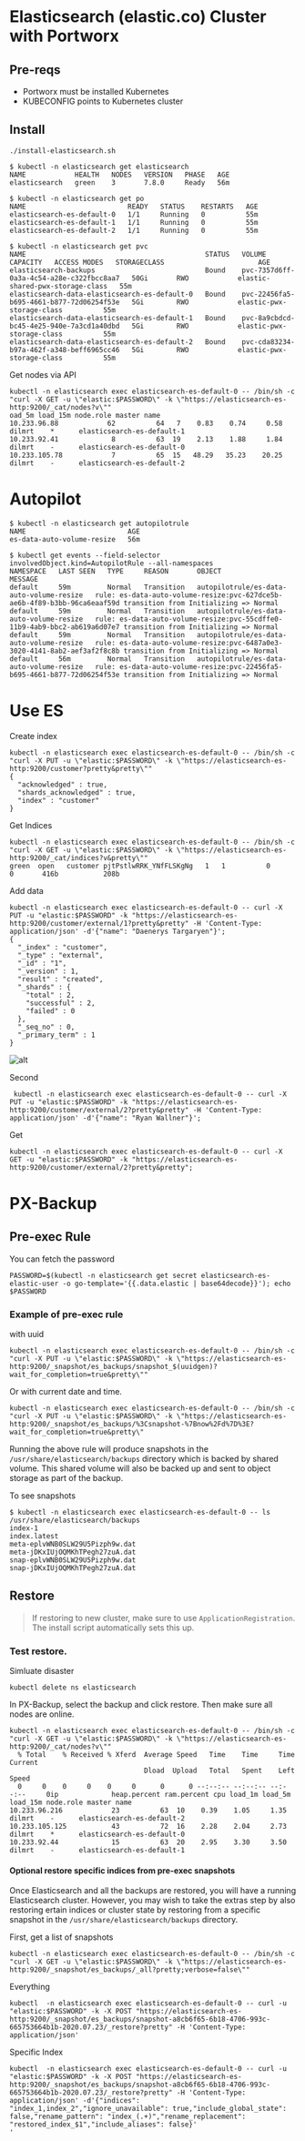 # Elasticsearch (elastic.co) Cluster with Portworx

## Pre-reqs
 - Portworx must be installed Kubernetes
 - KUBECONFIG points to Kubernetes cluster

## Install
```
./install-elasticsearch.sh
```

```
$ kubectl -n elasticsearch get elasticsearch
NAME            HEALTH   NODES   VERSION   PHASE   AGE
elasticsearch   green    3       7.8.0     Ready   56m
```

```
$ kubectl -n elasticsearch get po
NAME                         READY   STATUS    RESTARTS   AGE
elasticsearch-es-default-0   1/1     Running   0          55m
elasticsearch-es-default-1   1/1     Running   0          55m
elasticsearch-es-default-2   1/1     Running   0          55m
```

```
$ kubectl -n elasticsearch get pvc
NAME                                            STATUS   VOLUME                                     CAPACITY   ACCESS MODES   STORAGECLASS                       AGE
elasticsearch-backups                           Bound    pvc-7357d6ff-0a3a-4c54-a28e-c322fbcc8aa7   50Gi       RWO            elastic-shared-pwx-storage-class   55m
elasticsearch-data-elasticsearch-es-default-0   Bound    pvc-22456fa5-b695-4661-b877-72d06254f53e   5Gi        RWO            elastic-pwx-storage-class          55m
elasticsearch-data-elasticsearch-es-default-1   Bound    pvc-8a9cbdcd-bc45-4e25-940e-7a3cd1a40dbd   5Gi        RWO            elastic-pwx-storage-class          55m
elasticsearch-data-elasticsearch-es-default-2   Bound    pvc-cda83234-b97a-462f-a348-beff6965cc46   5Gi        RWO            elastic-pwx-storage-class          55m
```

Get nodes via API
```
kubectl -n elasticsearch exec elasticsearch-es-default-0 -- /bin/sh -c "curl -X GET -u \"elastic:$PASSWORD\" -k \"https://elasticsearch-es-http:9200/_cat/nodes?v\""
oad_5m load_15m node.role master name
10.233.96.88            62          64   7    0.83    0.74     0.58 dilmrt    *      elasticsearch-es-default-1
10.233.92.41             8          63  19    2.13    1.88     1.84 dilmrt    -      elasticsearch-es-default-0
10.233.105.78            7          65  15   48.29   35.23    20.25 dilmrt    -      elasticsearch-es-default-2
```

# Autopilot

```
$ kubectl -n elasticsearch get autopilotrule
NAME                         AGE
es-data-auto-volume-resize   56m
```

```
$ kubectl get events --field-selector involvedObject.kind=AutopilotRule --all-namespaces
NAMESPACE   LAST SEEN   TYPE     REASON       OBJECT                                     MESSAGE
default     59m         Normal   Transition   autopilotrule/es-data-auto-volume-resize   rule: es-data-auto-volume-resize:pvc-627dce5b-ae6b-4f89-b3bb-96ca6eaaf59d transition from Initializing => Normal
default     59m         Normal   Transition   autopilotrule/es-data-auto-volume-resize   rule: es-data-auto-volume-resize:pvc-55cdffe0-11b9-4ab9-bbc2-ab619a6d07e7 transition from Initializing => Normal
default     59m         Normal   Transition   autopilotrule/es-data-auto-volume-resize   rule: es-data-auto-volume-resize:pvc-6487a0e3-3020-4141-8ab2-aef3af2f8c8b transition from Initializing => Normal
default     56m         Normal   Transition   autopilotrule/es-data-auto-volume-resize   rule: es-data-auto-volume-resize:pvc-22456fa5-b695-4661-b877-72d06254f53e transition from Initializing => Normal
```

# Use ES

Create index
```
kubectl -n elasticsearch exec elasticsearch-es-default-0 -- /bin/sh -c "curl -X PUT -u \"elastic:$PASSWORD\" -k \"https://elasticsearch-es-http:9200/customer?pretty&pretty\""
{
  "acknowledged" : true,
  "shards_acknowledged" : true,
  "index" : "customer"
}
```

Get Indices
```
kubectl -n elasticsearch exec elasticsearch-es-default-0 -- /bin/sh -c "curl -X GET -u \"elastic:$PASSWORD\" -k \"https://elasticsearch-es-http:9200/_cat/indices?v&pretty\""
green  open   customer pjtPstlwRRK_YNfFLSKgNg   1   1          0            0       416b           208b
```

Add data
```
kubectl -n elasticsearch exec elasticsearch-es-default-0 -- curl -X PUT -u "elastic:$PASSWORD" -k "https://elasticsearch-es-http:9200/customer/external/1?pretty&pretty" -H 'Content-Type: application/json' -d'{"name": "Daenerys Targaryen"}';
{
  "_index" : "customer",
  "_type" : "external",
  "_id" : "1",
  "_version" : 1,
  "result" : "created",
  "_shards" : {
    "total" : 2,
    "successful" : 2,
    "failed" : 0
  },
  "_seq_no" : 0,
  "_primary_term" : 1
}
```

![alt](https://i.imgur.com/DdwDKJW.png)

Second
```
 kubectl -n elasticsearch exec elasticsearch-es-default-0 -- curl -X PUT -u "elastic:$PASSWORD" -k "https://elasticsearch-es-http:9200/customer/external/2?pretty&pretty" -H 'Content-Type: application/json' -d'{"name": "Ryan Wallner"}';
```

Get
```
kubectl -n elasticsearch exec elasticsearch-es-default-0 -- curl -X GET -u "elastic:$PASSWORD" -k "https://elasticsearch-es-http:9200/customer/external/2?pretty&pretty";
```

# PX-Backup

## Pre-exec Rule

You can fetch the password 
```
PASSWORD=$(kubectl -n elasticsearch get secret elasticsearch-es-elastic-user -o go-template='{{.data.elastic | base64decode}}'); echo $PASSWORD
```

### Example of pre-exec rule

with uuid
```
kubectl -n elasticsearch exec elasticsearch-es-default-0 -- /bin/sh -c "curl -X PUT -u \"elastic:$PASSWORD\" -k \"https://elasticsearch-es-http:9200/_snapshot/es_backups/snapshot_$(uuidgen)?wait_for_completion=true&pretty\""
```

Or with current date and time.
```
kubectl -n elasticsearch exec elasticsearch-es-default-0 -- /bin/sh -c "curl -X PUT -u \"elastic:$PASSWORD\" -k \"https://elasticsearch-es-http:9200/_snapshot/es_backups/%3Csnapshot-%7Bnow%2Fd%7D%3E?wait_for_completion=true&pretty\"
```

Running the above rule will produce snapshots in the `/usr/share/elasticsearch/backups` directory which is backed by shared volume. This shared volume will also be backed up and sent to object storage as part of the backup.

To see snapshots
```
$ kubectl -n elasticsearch exec elasticsearch-es-default-0 -- ls /usr/share/elasticsearch/backups
index-1
index.latest
meta-eplvWNB0SLW29U5Pizph9w.dat
meta-jDKxIUjOQMKhTPegh27zuA.dat
snap-eplvWNB0SLW29U5Pizph9w.dat
snap-jDKxIUjOQMKhTPegh27zuA.dat
```

## Restore

> If restoring to new cluster, make sure to use `ApplicationRegistration`. The install script automatically sets this up.

### Test restore.

Simluate disaster
```
kubectl delete ns elasticsearch
```

In PX-Backup, select the backup and click restore. Then make sure all nodes are online.
```
kubectl -n elasticsearch exec elasticsearch-es-default-0 -- /bin/sh -c "curl -X GET -u \"elastic:$PASSWORD\" -k \"https://elasticsearch-es-http:9200/_cat/nodes?v\""
  % Total    % Received % Xferd  Average Speed   Time    Time     Time  Current
                                 Dload  Upload   Total   Spent    Left  Speed
  0     0    0     0    0     0      0      0 --:--:-- --:--:-- --:--:--     0ip             heap.percent ram.percent cpu load_1m load_5m load_15m node.role master name
10.233.96.216            23          63  10    0.39    1.05     1.35 dilmrt    -      elasticsearch-es-default-2
10.233.105.125           43          72  16    2.28    2.04     2.73 dilmrt    *      elasticsearch-es-default-0
10.233.92.44             15          63  20    2.95    3.30     3.50 dilmrt    -      elasticsearch-es-default-1
```

#### Optional restore specific indices from pre-exec snapshots 
Once Elasticsearch and all the backups are restored, you will have a running Elasticsearch cluster. However, you may wish to take the extras step by also restoring ertain indices or cluster state by restoring from a specific snapshot in the `/usr/share/elasticsearch/backups` directory.

First, get a list of snapshots
```
kubectl -n elasticsearch exec elasticsearch-es-default-0 -- /bin/sh -c "curl -X GET -u \"elastic:$PASSWORD\" -k \"https://elasticsearch-es-http:9200/_snapshot/es_backups/_all?pretty;verbose=false\""
```

Everything
```
kubectl  -n elasticsearch exec elasticsearch-es-default-0 -- curl -u "elastic:$PASSWORD" -k -X POST "https://elasticsearch-es-http:9200/_snapshot/es_backups/snapshot-a8cb6f65-6b18-4706-993c-665753664b1b-2020.07.23/_restore?pretty" -H 'Content-Type: application/json'
```

Specific Index
```
kubectl  -n elasticsearch exec elasticsearch-es-default-0 -- curl -u "elastic:$PASSWORD" -k -X POST "https://elasticsearch-es-http:9200/_snapshot/es_backups/snapshot-a8cb6f65-6b18-4706-993c-665753664b1b-2020.07.23/_restore?pretty" -H 'Content-Type: application/json' -d'{"indices": "index_1,index_2","ignore_unavailable": true,"include_global_state": false,"rename_pattern": "index_(.+)","rename_replacement": "restored_index_$1","include_aliases": false}'
'

```

